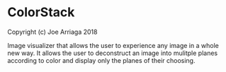# ColorStack
Copyright (c) Joe Arriaga 2018

Image visualizer that allows the user to experience any image in a whole new way. It allows the user to deconstruct an image into mulitple planes according to color and display only the planes of their choosing.

